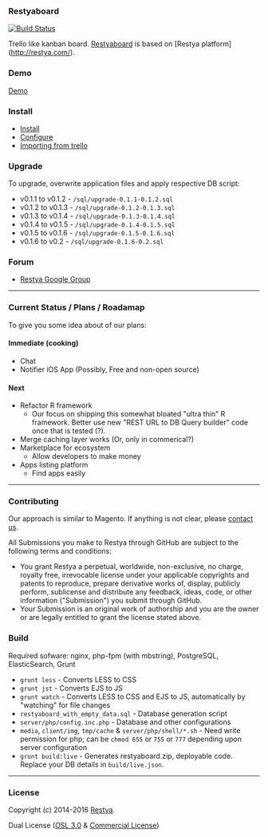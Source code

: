 ### Restyaboard

[![Build Status](https://travis-ci.org/RestyaPlatform/board.svg?branch=master)](https://travis-ci.org/RestyaPlatform/board)

Trello like kanban board. [Restyaboard](http://restya.com/board/) is based on [Restya platform] (http://restya.com/).

### Demo

[Demo](http://restya.com/board/demo)

### Install

* [Install](http://restya.com/board/install)
* [Configure](http://restya.com/board/install#configure)
* [Importing from trello](http://restya.com/board/install#import-trello)

### Upgrade

To upgrade, overwrite application files and apply respective DB script:

*  v0.1.1 to v0.1.2 - `/sql/upgrade-0.1.1-0.1.2.sql`
*  v0.1.2 to v0.1.3 - `/sql/upgrade-0.1.2-0.1.3.sql`
*  v0.1.3 to v0.1.4 - `/sql/upgrade-0.1.3-0.1.4.sql`
*  v0.1.4 to v0.1.5 - `/sql/upgrade-0.1.4-0.1.5.sql`
*  v0.1.5 to v0.1.6 - `/sql/upgrade-0.1.5-0.1.6.sql`
*  v0.1.6 to v0.2 - `/sql/upgrade-0.1.6-0.2.sql`

### Forum

* [Restya Google Group](https://groups.google.com/d/forum/restya)

------------

### Current Status / Plans / Roadamap

To give you some idea about of our plans:

#### Immediate (cooking)

* Chat
* Notifier iOS App (Possibly, Free and non-open source)


#### Next

* Refactor R framework
  * Our focus on shipping this somewhat bloated "ultra thin" R framework. Better use new "REST URL to DB Query builder" code once that is tested (?).
* Merge caching layer works (Or, only in commerical?)
* Marketplace for ecosystem
  * Allow developers to make money
* Apps listing platform
  * Find apps easily

------------

### Contributing

Our approach is similar to Magento. If anything is not clear, please [contact us](http://restya.com/contact?category=contributing).

All Submissions you make to Restya through GitHub are subject to the following terms and conditions:

* You grant Restya a perpetual, worldwide, non-exclusive, no charge, royalty free, irrevocable license under your applicable copyrights and patents to reproduce, prepare derivative works of, display, publicly perform, sublicense and distribute any feedback, ideas, code, or other information ("Submission") you submit through GitHub.
* Your Submission is an original work of authorship and you are the owner or are legally entitled to grant the license stated above.



### Build

Required sofware: nginx, php-fpm (with mbstring), PostgreSQL, ElasticSearch, Grunt

* `grunt less` - Converts LESS to CSS
* `grunt jst` - Converts EJS to JS
* `grunt watch` - Converts LESS to CSS and EJS to JS, automatically by "watching" for file changes
* `restyaboard_with_empty_data.sql` - Database generation script 
* `server/php/config.inc.php` - Database and other configurations
* `media`, `client/img`, `tmp/cache` & `server/php/shell/*.sh` - Need write permission for php; can be `chmod 655` or `755` or `777` depending upon server configuration
* `grunt build:live` - Generates restyaboard.zip, deployable code. Replace your DB details in `build/live.json`.

------------

### License

Copyright (c) 2014-2016 [Restya](http://restya.com/).

Dual License ([OSL 3.0](LICENSE.txt) & [Commercial License](http://restya.com/contact))
